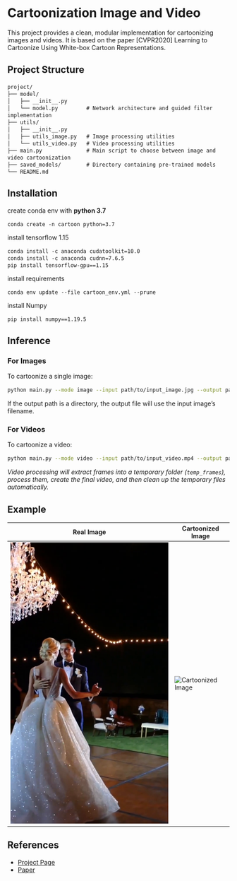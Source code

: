 # Cartoonization Image and Video

This project provides a clean, modular implementation for cartoonizing images and videos. It is based on the paper [CVPR2020] Learning to Cartoonize Using White-box Cartoon Representations.

## Project Structure

```
project/
├── model/
│   ├── __init__.py
│   └── model.py         # Network architecture and guided filter implementation
├── utils/
│   ├── __init__.py
│   ├── utils_image.py   # Image processing utilities
│   └── utils_video.py   # Video processing utilities
├── main.py              # Main script to choose between image and video cartoonization
├── saved_models/        # Directory containing pre-trained models
└── README.md
```

## Installation

create conda env with **python 3.7**
````
conda create -n cartoon python=3.7
````
install tensorflow 1.15 
```
conda install -c anaconda cudatoolkit=10.0
conda install -c anaconda cudnn=7.6.5
pip install tensorflow-gpu==1.15
```

install requirements
````
conda env update --file cartoon_env.yml --prune
````

install Numpy 
````
pip install numpy==1.19.5
````

## Inference

### For Images

To cartoonize a single image:
```bash
python main.py --mode image --input path/to/input_image.jpg --output path/to/output_image.jpg --model_path saved_models
```

If the output path is a directory, the output file will use the input image’s filename.

### For Videos

To cartoonize a video:
```bash
python main.py --mode video --input path/to/input_video.mp4 --output path/to/output_video.mp4 --model_path saved_models --frame_rate 5
```

*Video processing will extract frames into a temporary folder (`temp_frames`), process them, create the final video, and then clean up the temporary files automatically.*

## Example

| Real Image                           | Cartoonized Image                                |
|--------------------------------------|--------------------------------------------------|
| ![Real Image](test_images/023.png)   | ![Cartoonized Image](result/023.png)             |

## References

- [Project Page](https://systemerrorwang.github.io/White-box-Cartoonization/)
- [Paper](https://github.com/SystemErrorWang/White-box-Cartoonization/blob/master/paper/06791.pdf)
```